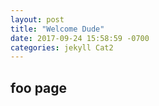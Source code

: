 ```yaml
---
layout: post
title: "Welcome Dude"
date: 2017-09-24 15:58:59 -0700
categories: jekyll Cat2
---
```

## foo page
